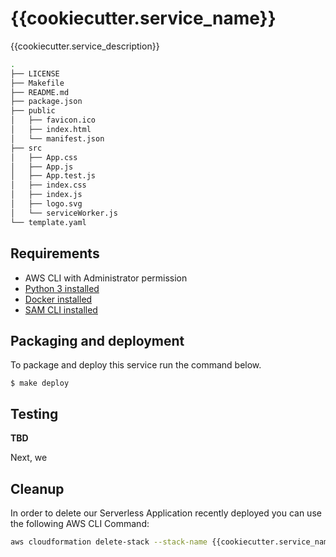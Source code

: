 # {{cookiecutter.service_name}}

{{cookiecutter.service_description}}


```bash
.
├── LICENSE
├── Makefile
├── README.md
├── package.json
├── public
│   ├── favicon.ico
│   ├── index.html
│   └── manifest.json
├── src
│   ├── App.css
│   ├── App.js
│   ├── App.test.js
│   ├── index.css
│   ├── index.js
│   ├── logo.svg
│   └── serviceWorker.js
└── template.yaml
```

## Requirements

* AWS CLI with Administrator permission
* [Python 3 installed](https://www.python.org/downloads/)
* [Docker installed](https://www.docker.com/community-edition)
* [SAM CLI installed](https://github.com/awslabs/aws-sam-cli)


## Packaging and deployment
To package and deploy this service run the command below.

```
$ make deploy
```

## Testing
**TBD**

Next, we
## Cleanup

In order to delete our Serverless Application recently deployed you can use the following AWS CLI Command:

```bash
aws cloudformation delete-stack --stack-name {{cookiecutter.service_name}}
```

